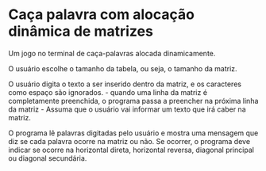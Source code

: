 # Caça palavra com alocação dinâmica de matrizes

Um jogo no terminal de caça-palavras alocada dinamicamente.

  O usuário escolhe o tamanho da tabela, ou seja, o tamanho da matriz.

  O usuário digita o texto a ser inserido dentro da matriz, e os caracteres como espaço são ignorados.
    - quando uma linha da matriz é completamente preenchida, o programa passa a preencher na próxima linha da matriz
    - Assuma que o usuário vai informar um texto que irá caber na matriz.

  O programa lê palavras digitadas pelo usuário e mostra uma mensagem que diz se cada palavra ocorre na matriz ou não.
  Se ocorrer, o programa deve indicar se ocorre na horizontal direta, horizontal reversa, diagonal principal ou diagonal secundária.
  
  
